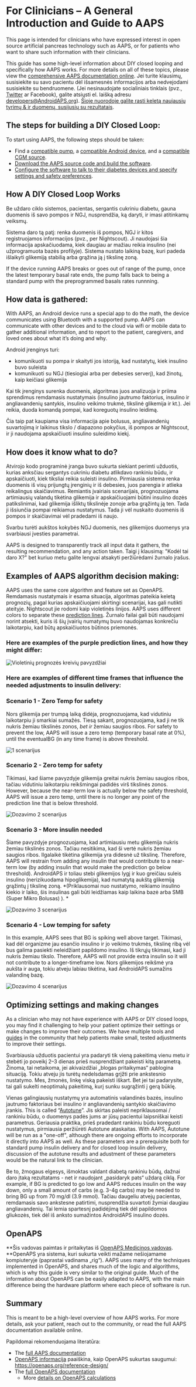 # For Clinicians – A General Introduction and Guide to AAPS

This page is intended for clinicians who have expressed interest in open source artificial pancreas technology such as AAPS, or for patients who want to share such information with their clinicians.

This guide has some high-level information about DIY closed looping and specifically how AAPS works. For more details on all of these topics, please view the [comprehensive AAPS documentation online](../index.md). Jei turite klausimų, susisiekite su savo pacientu dėl išsamesnės informacijos arba nedvejodami susisiekite su bendruomene. (Jei nesinaudojate socialiniais tinklais (pvz., [Twitter](https://twitter.com/kozakmilos) ar Facebook), galite atsiųsti el. laišką adresu developers@AndroidAPS.org). [ Šioje nuorodoje galite rasti keletą naujausių tyrimų & ir duomenų, susijusių su rezultatais](https://openaps.org/outcomes/).

## The steps for building a DIY Closed Loop:

To start using AAPS, the following steps should be taken:

* Find a [compatible pump](../Getting-Started/CompatiblePumps.md), a [compatible Android device](https://docs.google.com/spreadsheets/d/1gZAsN6f0gv6tkgy9EBsYl0BQNhna0RDqA9QGycAqCQc/edit?usp=sharing), and a [compatible CGM source](../Getting-Started/CompatiblesCgms.md).
* [Download the AAPS source code and build the software](../SettingUpAaps/BuildingAaps.md).
* [Configure the software to talk to their diabetes devices and specify settings and safety preferences](../SettingUpAaps/SetupWizard.md).

## How A DIY Closed Loop Works

Be uždaro ciklo sistemos, pacientas, sergantis cukriniu diabetu, gauna duomenis iš savo pompos ir NGJ, nusprendžia, ką daryti, ir imasi atitinkamų veiksmų.

Sistema daro tą patį: renka duomenis iš pompos, NGJ ir kitos registruojamos informacijos (pvz., per Nightscout). Ji naudojasi šia informacija apskačiuodama, kiek daugiau ar mažiau reikia insulino (nei užprogramuota bazės profilyje). Sistema nustato laikiną bazę, kuri padeda išlaikyti glikemiją stabilią arba grąžina ją į tikslinę zoną.

If the device running AAPS breaks or goes out of range of the pump, once the latest temporary basal rate ends, the pump falls back to being a standard pump with the preprogrammed basals rates runnning.

## How data is gathered:

With AAPS, an Android device runs a special app to do the math, the device communicates using Bluetooth with a supported pump. AAPS can communicate with other devices and to the cloud via wifi or mobile data to gather additional information, and to report to the patient, caregivers, and loved ones about what it’s doing and why.

Android įrenginys turi:

* komunikuoti su pompa ir skaityti jos istoriją, kad nustatytų, kiek insulino buvo suleista
* komunikuoti su NGJ (tiesiogiai arba per debesies serverį), kad žinotų, kaip keičiasi glikemija

Kai tik įrenginys surenka duomenis, algoritmas juos analizuoja ir priima sprendimus remdamasis nustatymais (insulino jautrumo faktorius, insulino ir angliavandenių santykis, insulino veikimo trukmė, tikslinė glikemija ir kt.). Jei reikia, duoda komandą pompai, kad koreguotų insulino leidimą.

Čia taip pat kaupiama visa informacija apie bolusus, angliavandenių suvartojimą ir laikinus tikslo / diapazono pokyčius, iš pompos ar Nightscout, ir ji naudojama apskaičiuoti insulino suleidimo kiekį.

## How does it know what to do?

Atvirojo kodo programinė įranga buvo sukurta siekiant perimti užduotis, kurias anksčiau sergantys cukriniu diabetu atlikdavo rankiniu būdu, ir apskaičiuoti, kiek tiksliai reikia suleisti insulino. Pirmiausia sistema renka duomenis iš visų prijungtų įrenginių ir iš debesies, juos parengia ir atlieka reikalingus skaičiavimus. Remiantis įvairiais scenarijais, prognozuojama artimiausių valandų tikėtina glikemija ir apskaičiuojami būtini insulino dozės patikslinimai, kad glikemija išliktų tikslinėje zonoje arba grąžintų ją ten. Tada ji išsiunčia pompai reikiamus nustatymus. Tada ji vėl nuskaito duomenis iš pompos ir skaičiavimai vėl pradedami iš naujo.

Svarbu turėti aukštos kokybės NGJ duomenis, nes glikemijos duomenys yra svarbiausi įvesties parametrai.

AAPS is designed to transparently track all input data it gathers, the resulting recommendation, and any action taken. Taigi į klausimą: "Kodėl tai daro X?" bet kuriuo metu galite lengvai atsakyti peržiūrėdami žurnalo įrašus.

## Examples of AAPS algorithm decision making:

AAPS uses the same core algorithm and feature set as OpenAPS. Remdamasis nustatymais ir esama situacija, algoritmas pateikia keletą prognozių, pagal kurias apskaičiuojami skirtingi scenarijai, kas gali nutikti ateityje. Nightscout jie rodomi kaip violetinės linijos. AAPS uses different colors to separate these [prediction lines](../Getting-Started/Screenshots.md#prediction-lines). Žurnalo failai gali būti naudojami norint atsekti, kuris iš šių įvairių numatymų buvo naudojamas konkrečiu laikotarpiu, kad būtų apskaičiuotos būtinos priemonės.

### Here are examples of the purple prediction lines, and how they might differ:

![Violetinių prognozės kreivių pavyzdžiai](../images/Prediction_lines.jpg)

### Here are examples of different time frames that influence the needed adjustments to insulin delivery:

### Scenario 1 - Zero Temp for safety

Nors glikemija per trumpą laiką didėja, prognozuojama, kad vidutiniu laikotarpiu ji smarkiai sumažės. Tiesą sakant, prognozuojama, kad ji ne tik nukris žemiau tikslinės zonos, *bet ir* žemiau saugios ribos. For safety to prevent the low, AAPS will issue a zero temp (temporary basal rate at 0%), until the eventualBG (in any time frame) is above threshold.

![1 scenarijus](../images/Dosing_scenario_1.jpg)

### Scenario 2 - Zero temp for safety

Tikimasi, kad šiame pavyzdyje glikemija greitai nukris žemiau saugios ribos, tačiau vidutiniu laikotarpiu reikšmingai padidės virš tikslinės zonos. However, because the near-term low is actually below the safety threshold, AAPS will issue a zero temp, until there is no longer any point of the prediction line that is below threshold.

![Dozavimo 2 scenarijus](../images/Dosing_scenario_2.jpg)

### Scenario 3 - More insulin needed

Šiame pavyzdyje prognozuojama, kad artimiausiu metu glikemija nukris žemiau tikslinės zonos. Tačiau nesitikima, kad ši vertė nukris žemiau saugios ribos. Ilgalaikė tikėtina glikemija yra didesnė už tikslinę. Therefore, AAPS will restrain from adding any insulin that would contribute to a near-term low (by adding insulin that would make the prediction go below threshold). AndroidAPS ir toliau stebi glikemijos lygį ir kuo greičiau suleis insulino (nerizikuodama hipoglikemija), kad numatytą aukštą glikemiją grąžintų į tikslinę zoną. *(Priklausomai nuo nustatymo, reikiamo insulino kiekio ir laiko, šis insulinas gali būti leidžiamas kaip laikina bazė arba SMB (Super Mikro Bolusas) ). *

![Dozavimo 3 scenarijus](../images/Dosing_scenario_3.jpg)

### Scenario 4 - Low temping for safety

In this example, AAPS sees that BG is spiking well above target. Tikimasi, kad dėl organizme jau esančio insulino ir jo veikimo trukmės, tikslinę ribą vėl bus galima pasiekti neleidžiant papildomo insulino. Iš tikrųjų tikimasi, kad ji nukris žemiau tikslo. Therefore, AAPS will not provide extra insulin so it will not contribute to a longer-timeframe low. Nors glikemijos reikšmė yra aukšta ir auga, tokiu atveju labiau tikėtina, kad AndroidAPS sumažins valandinę bazę.

![Dozavimo 4 scenarijus](../images/Dosing_scenario_4.jpg)

## Optimizing settings and making changes

As a clinician who may not have experience with AAPS or DIY closed loops, you may find it challenging to help your patient optimize their settings or make changes to improve their outcomes. We have multiple tools and [guides](https://openaps.readthedocs.io/en/latest/docs/Customize-Iterate/optimize-your-settings.html) in the community that help patients make small, tested adjustments to improve their settings.

Svarbiausia užduotis pacientui yra padaryti tik vieną pakeitimą vienu metu ir stebėti jo poveikį 2–3 dienas prieš nusprendžiant pakeisti kitą parametrą. Žinoma, tai netaikoma, jei akivaizdžiai „blogas pritaikymas“ pablogina situaciją. Tokiu atveju jis turėtų nedelsdamas grįžti prie ankstesnio nustatymo. Mes, žmonės, linkę viską pakeisti iškart. Bet jei tai padarysite, tai gali sukelti neoptimalų pakeitimą, kurį sunku sugrąžinti į gerą būklę.

Vienas galingiausių nustatymų yra automatinis valandinės bazės, insulino jautrumo faktoriaus bei insulino ir angliavandenių santykio skaičiavimo įrankis. This is called “[Autotune](https://openaps.readthedocs.io/en/latest/docs/Customize-Iterate/autotune.html)”. Jis skirtas paleisti nepriklausomai / rankiniu būdu, o duomenys padės jums ar jūsų pacientui laipsniškai keisti parametrus. Geriausia praktika, prieš pradedant rankiniu būdu koreguoti nustatymus, pirmiausia peržiūrėti Autotune ataskaitas. With AAPS, Autotune will be run as a "one-off", although there are ongoing efforts to incorporate it directly into AAPS as well. As these parameters are a prerequisite both for standard pump insulin delivery and for closed loop insulin delivery, discussion of the autotune results and adustment of these parameters would be the natural link to the clinician.

Be to, žmogaus elgesys, išmoktas valdant diabetą rankiniu būdų, dažnai daro įtaką rezultatams - net ir naudojant „pasidaryk pats“ uždarą ciklą. For example, if BG is predicted to go low and AAPS reduces insulin on the way down, only a small amount of carbs (e.g. 3-4g carbs) may be needed to bring BG up from 70 mg/dl (3.9 mmol). Tačiau daugeliu atvejų pacientas, remdamasis savo ankstesne patirtimi, nusprendžia suvartoti žymiai daugiau angliavandenių. Tai lemia spartesnį padidėjimą tiek dėl papildomos gliukozės, tiek dėl iš anksto sumažintos AndroidAPS insulino dozės.

## OpenAPS

**Šis vadovas paimtas ir pritaikytas iš [OpenAPS Medicinos vadovas](https://openaps.readthedocs.io/en/latest/docs/Resources/clinician-guide-to-OpenAPS.html). **OpenAPS yra sistema, kuri sukurta veikti mažame nešiojamame kompiuteryje (paprastai vadinama „rig“). AAPS uses many of the techniques implemented in OpenAPS, and shares much of the logic and algorithms, which is why this guide is very similar to the original guide. Much of the information about OpenAPS can be easily adapted to AAPS, with the main difference being the hardware platform where each piece of software is run.

## Summary

This is meant to be a high-level overview of how AAPS works. For more details, ask your patient, reach out to the community, or read the full AAPS documentation available online.

Papildomai rekomenduojama literatūra:

* The [full AAPS documentation](../index.md)
* [OpenAPS informacija](https://OpenAPS.org/reference-design/) paaiškina, kaip OpenAPS sukurtas saugumui: https://openaps.org/reference-design/
* The [full OpenAPS documentation](https://openaps.readthedocs.io/en/latest/index.html) 
  * More [details on OpenAPS calculations](https://openaps.readthedocs.io/en/latest/docs/While%20You%20Wait%20For%20Gear/Understand-determine-basal.html#understanding-the-determine-basal-logic)